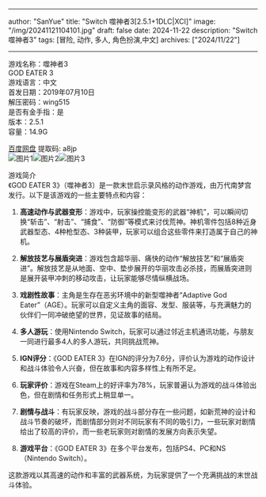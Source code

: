 
---
author: "SanYue"
title: "Switch 噬神者3[2.5.1+1DLC|XCI]"
image: "/img/20241121104101.jpg"
draft: false
date: 2024-11-22
description: "Switch 噬神者3"
tags: [冒险, 动作, 多人, 角色扮演,中文]
archives: ["2024/11/22"]

---

游戏名称：噬神者3   
GOD EATER 3    
游戏语言：中文  
首发日期：2019年07月10日  
解压密码：wing515  
是否有金手指：是  
版本：2.5.1   
容量：14.9G

[百度网盘](https://pan.baidu.com/s/1SjlzZRts_xRor0sYOlAeGg) 提取码: a8jp  
![图片1](/img/8dba80.jpg)![图片2](/img/85e2c3.jpg)![图片3](/img/aa9836.jpg)  

游戏简介  
《GOD EATER 3》（噬神者3）是一款末世启示录风格的动作游戏，由万代南梦宫发行。以下是该游戏的一些主要特点和内容：

1. **高速动作与武器变形**：游戏中，玩家操控能变形的武器“神机”，可以瞬间切换“斩击”、“射击”、“捕食”、“防御”等模式来讨伐荒神。神机零件包括8种近身武器型态、4种枪型态、3种装甲，玩家可以组合这些零件来打造属于自己的神机。

2. **解放技艺与展盾突进**：游戏包含超华丽、痛快的动作“解放技艺”和“展盾突进”。解放技艺是从地面、空中、垫步展开的华丽攻击必杀技，而展盾突进则是展开装甲冲刺的移动攻击，让玩家能够尽情纵横战场。

3. **戏剧性故事**：主角是生存在恶劣环境中的新型噬神者“Adaptive God Eater”（AGE）。玩家可以自定义主角的面容、发型、服装等，与充满魅力的伙伴们一同冲破绝望的世界，见证故事的结局。

4. **多人游玩**：使用Nintendo Switch，玩家可以通过邻近主机通讯功能，与朋友一同进行最多4人的多人游玩，共同挑战荒神。

5. **IGN评分**：《GOD EATER 3》在IGN的评分为7.6分，评价认为游戏的动作设计和战斗体验令人兴奋，但在故事和内容多样性上有所不足。

6. **玩家评价**：游戏在Steam上的好评率为78%，玩家普遍认为游戏的战斗体验出色，但在剧情和任务形式上稍显单一。

7. **剧情与战斗**：有玩家反映，游戏的战斗部分存在一些问题，如新荒神的设计和战斗节奏的破坏，而剧情部分则对不同玩家有不同的吸引力，一些玩家对剧情给出了较高的评价，而一些老玩家则对剧情的发展方向表示失望。

8. **游戏平台**：《GOD EATER 3》在多个平台发布，包括PS4、PC和NS（Nintendo Switch）。

这款游戏以其高速的动作和丰富的武器系统，为玩家提供了一个充满挑战的末世战斗体验。

